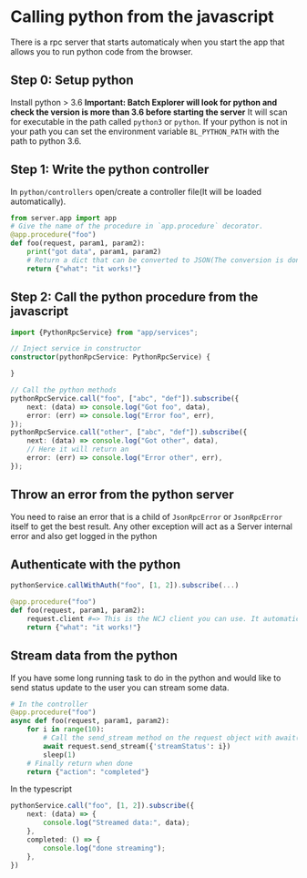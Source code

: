 # Calling python from the javascript

There is a rpc server that starts automaticaly when you start the app that allows you to run python code from the browser.

## Step 0: Setup python

Install python > 3.6 **Important: Batch Explorer will look for python and check the version is more than 3.6 before starting the server**
It will scan for executable in the path called `python3` or `python`. If your python is not in your path you can set the environment variable `BL_PYTHON_PATH` with the path to python 3.6.

## Step 1: Write the python controller

In `python/controllers` open/create a controller file(It will be loaded automatically).

```python
from server.app import app
# Give the name of the procedure in `app.procedure` decorator.
@app.procedure("foo")
def foo(request, param1, param2):
    print("got data", param1, param2)
    # Return a dict that can be converted to JSON(The conversion is done automatically)
    return {"what": "it works!"}
```

## Step 2: Call the python procedure from the javascript

```ts
import {PythonRpcService} from "app/services";

// Inject service in constructor
constructor(pythonRpcService: PythonRpcService) {

}

// Call the python methods
pythonRpcService.call("foo", ["abc", "def"]).subscribe({
    next: (data) => console.log("Got foo", data),
    error: (err) => console.log("Error foo", err),
});
pythonRpcService.call("other", ["abc", "def"]).subscribe({
    next: (data) => console.log("Got other", data),
    // Here it will return an
    error: (err) => console.log("Error other", err),
});
```

## Throw an error from the python server

You need to raise an error that is a child of `JsonRpcError` or `JsonRpcError` itself to get the best result.
Any other exception will act as a Server internal error and also get logged in the python

## Authenticate with the python

```ts
pythonService.callWithAuth("foo", [1, 2]).subscribe(...)
```

```py
@app.procedure("foo")
def foo(request, param1, param2):
    request.client #=> This is the NCJ client you can use. It automatically retrieved the AAD tokens
    return {"what": "it works!"}
```

## Stream data from the python

If you have some long running task to do in the python and would like to send status update to the user you can stream some data.

```py
# In the controller
@app.procedure("foo")
async def foo(request, param1, param2):
    for i in range(10):
        # Call the send_stream method on the request object with await(Also make this function async)
        await request.send_stream({'streamStatus': i})
        sleep(1)
    # Finally return when done
    return {"action": "completed"}
```

In the typescript

```ts
pythonService.call("foo", [1, 2]).subscribe({
    next: (data) => {
        console.log("Streamed data:", data);
    },
    completed: () => {
        console.log("done streaming");
    },
})
```
